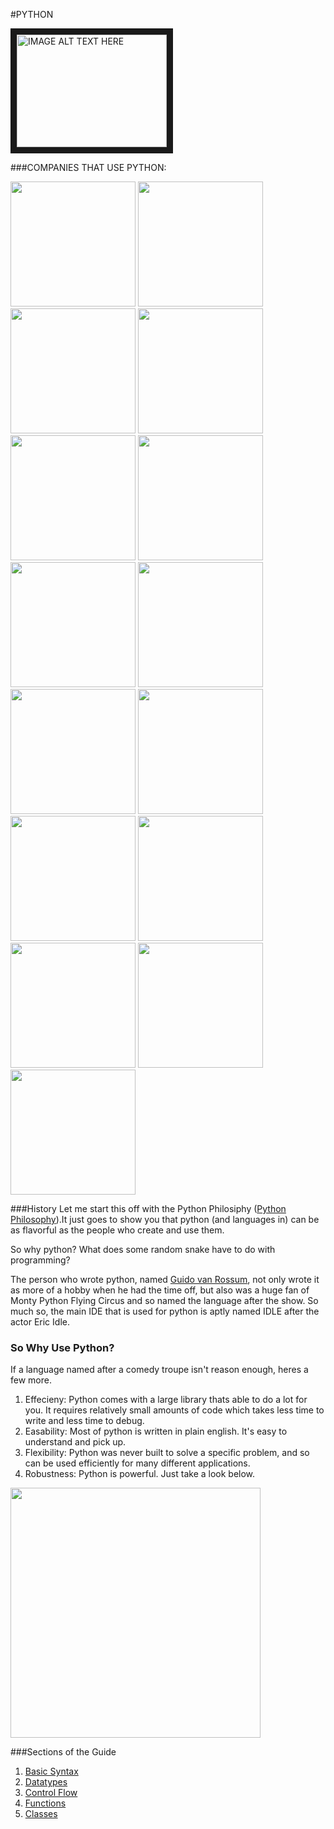 #PYTHON

<a href="http://youtu.be/cpPG0bKHYKc" target="_blank"><img src="http://img.youtube.com/vi/YOUTUBE_VIDEO_ID_HERE/0.jpg"
alt="IMAGE ALT TEXT HERE" width="240" height="180" border="10" /></a>


###COMPANIES THAT USE PYTHON:

<img src="http://upload.wikimedia.org/wikipedia/commons/4/4a/Logo_2013_Google.png" width=200>

<img src="http://img4.wikia.nocookie.net/__cb20140626142342/marvelcinematicuniverse/images/c/c0/NASA.png" width=200>

<img src="http://img1.wikia.nocookie.net/__cb20140409103134/marvelcinematicuniverse/images/4/4f/CIA.png" width=200>

<img src="http://www.massarbor.org/images/Dropbox-Logo.png" width=200>

<img src="http://static.squarespace.com/static/5288ddc0e4b00ad5dab522b3/t/52b08be4e4b0adb878a00c6a/1387301860679/Eventbrite+box.png" width=200>

<img src="http://andrewsfamilyhousing.com/wp-content/uploads/2013/08/surveymonkey2-1024x530.jpg" width=200>

<img src="http://www.microsoft.com/About/CorporateCitizenship/en-us/DownloadHandler.ashx?Id=07-03-02" width=200>

<img src="http://seedcamp.com/main/wp-content/uploads/2014/06/facebook-logoimage-facebook-logopng-moshi-monsters-wiki-dmua0wep1.png" width=200>

<img src="http://d3i7ulge6jabi3.cloudfront.net/buy_images/spotify.png" width=200>

<img src="https://assets.mozilla.org/Brands-Logos/Mozilla/mozilla_wordmark.png" width=200>

<img src="http://f.usht.ru/Cisco/Photos/cisco-logo.png" width=200>

<img src="http://www.nickstedman.com/mpm207-13/wp-content/uploads/2013/01/reddit_logo2_large_verge_medium_landscape.jpeg" width=200>

<img src="http://upload.wikimedia.org/wikipedia/en/thumb/0/0d/Yelp_logo.svg/1280px-Yelp_logo.svg.png" width=200>

<img src="http://img.talkandroid.com/uploads/2013/09/YouTube-Transparent-Logo.png" width=200>

<img src="http://cleartextsystems.com/wp-content/uploads/2014/06/Rackspace_Cloud_Company_Logo_clr1.png" width=200>

###History
Let me start this off with the Python Philosiphy ([Python Philosophy](http://c2.com/cgi/wiki?PythonPhilosophy)).It just goes to show you that python (and languages in) can be as flavorful as the people who create and use them. 

So why python? What does some random snake have to do with programming?

The person who wrote python, named [Guido van Rossum](http://en.wikipedia.org/wiki/Guido_van_Rossum), not only wrote it as more of a hobby when he had the time off, but also was a huge fan of Monty Python Flying Circus and so named the language after the show. So much so, the main IDE that is used for python is aptly named IDLE after the actor Eric Idle.

### So Why Use Python?
If a language named after a comedy troupe isn't reason enough, heres a few more.
1. Effecieny: Python comes with a large library thats able to do a lot for you. It requires relatively small amounts of code which takes less time to write and less time to debug.
2. Easability: Most of python is written in plain english. It's easy to understand and pick up. 
3. Flexibility: Python was never built to solve a specific problem, and so can be used efficiently for many different applications.
4. Robustness: Python is powerful. Just take a look below.

<img src="http://www.sixfeetup.com/blog/Udemy_PythonSpeed.png" width=400>


###Sections of the Guide
1. [Basic Syntax](https://github.com/python-tut/tutorial/blob/master/basics.md)
2. [Datatypes](https://github.com/python-tut/tutorial/blob/master/DataTypes.md)
3. [Control Flow](https://github.com/python-tut/tutorial/blob/master/controlFlow.md)
4. [Functions](https://github.com/python-tut/tutorial/blob/master/functions.md)
5. [Classes](https://github.com/python-tut/tutorial/blob/master/Classes.md)
